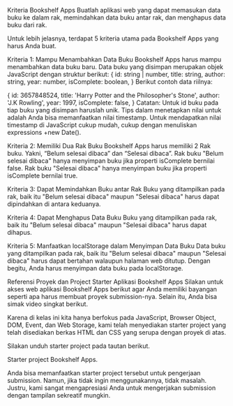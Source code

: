 Kriteria Bookshelf Apps
Buatlah aplikasi web yang dapat memasukan data buku ke dalam rak, memindahkan data buku antar rak, dan menghapus data buku dari rak. 

Untuk lebih jelasnya, terdapat 5 kriteria utama pada Bookshelf Apps yang harus Anda buat.



Kriteria 1: Mampu Menambahkan Data Buku
Bookshelf Apps harus mampu menambahkan data buku baru.
Data buku yang disimpan merupakan objek JavaScript dengan struktur berikut:
{
  id: string | number,
  title: string,
  author: string,
  year: number,
  isComplete: boolean,
}
Berikut contoh data riilnya:

{
  id: 3657848524,
  title: 'Harry Potter and the Philosopher\'s Stone',
  author: 'J.K Rowling',
  year: 1997,
  isComplete: false,
}
Catatan:
Untuk id buku pada tiap buku yang disimpan haruslah unik. Tips dalam menetapkan nilai untuk adalah Anda bisa memanfaatkan nilai timestamp. Untuk mendapatkan nilai timestamp di JavaScript cukup mudah, cukup dengan menuliskan expressions +new Date().


Kriteria 2: Memiliki Dua Rak Buku
Bookshelf Apps harus memiliki 2 Rak buku. Yakni, “Belum selesai dibaca” dan “Selesai dibaca”.
Rak buku "Belum selesai dibaca" hanya menyimpan buku jika properti isComplete bernilai false.
Rak buku "Selesai dibaca" hanya menyimpan buku jika properti isComplete bernilai true.



Kriteria 3: Dapat Memindahkan Buku antar Rak
Buku yang ditampilkan pada rak, baik itu "Belum selesai dibaca" maupun "Selesai dibaca" harus dapat dipindahkan di antara keduanya.



Kriteria 4: Dapat Menghapus Data Buku
Buku yang ditampilkan pada rak, baik itu "Belum selesai dibaca" maupun "Selesai dibaca" harus dapat dihapus.



Kriteria 5: Manfaatkan localStorage dalam Menyimpan Data Buku
Data buku yang ditampilkan pada rak, baik itu "Belum selesai dibaca" maupun "Selesai dibaca" harus dapat bertahan walaupun halaman web ditutup.
Dengan begitu, Anda harus menyimpan data buku pada localStorage.



Referensi Proyek dan Project Starter Aplikasi Bookshelf Apps
Silakan untuk akses web aplikasi Bookshelf Apps berikut agar Anda memiliki bayangan seperti apa harus membuat proyek submission-nya. Selain itu, Anda bisa simak video singkat berikut.

  

Karena di kelas ini kita hanya berfokus pada JavaScript, Browser Object, DOM, Event, dan Web Storage, kami telah menyediakan starter project yang telah disediakan berkas HTML dan CSS yang serupa dengan proyek di atas.

Silakan unduh starter project pada tautan berikut.

Starter project Bookshelf Apps.

Anda bisa memanfaatkan starter project tersebut untuk pengerjaan submission. Namun, jika tidak ingin menggunakannya, tidak masalah. Justru, kami sangat mengapresiasi Anda untuk mengerjakan submission dengan tampilan sekreatif mungkin.

